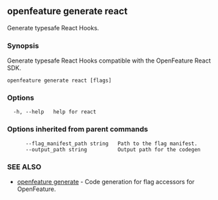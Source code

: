 <!-- markdownlint-disable-file -->
<!-- WARNING: THIS DOC IS AUTO-GENERATED. DO NOT EDIT! -->
## openfeature generate react

Generate typesafe React Hooks.

### Synopsis

Generate typesafe React Hooks compatible with the OpenFeature React SDK.

```
openfeature generate react [flags]
```

### Options

```
  -h, --help   help for react
```

### Options inherited from parent commands

```
      --flag_manifest_path string   Path to the flag manifest.
      --output_path string          Output path for the codegen
```

### SEE ALSO

* [openfeature generate](openfeature_generate.md)	 - Code generation for flag accessors for OpenFeature.


